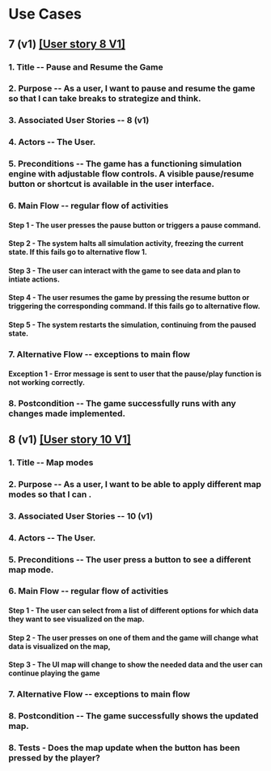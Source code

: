 # Use Cases

## 7 (v1) [[User story 8 V1]](user_stories.md)

### 1. Title -- Pause and Resume the Game

### 2. Purpose -- As a user, I want to pause and resume the game so that I can take breaks to strategize and think.

### 3. Associated User Stories -- 8 (v1)

### 4. Actors -- The User.

### 5. Preconditions -- The game has a functioning simulation engine with adjustable flow controls. A visible pause/resume button or shortcut is available in the user interface.

### 6. Main Flow -- regular flow of activities

#### Step 1 - The user presses the pause button or triggers a pause command.

#### Step 2 - The system halts all simulation activity, freezing the current state. If this fails go to alternative flow 1.

#### Step 3 - The user can interact with the game to see data and plan to intiate actions.

#### Step 4 - The user resumes the game by pressing the resume button or triggering the corresponding command. If this fails go to alternative flow.

#### Step 5 - The system restarts the simulation, continuing from the paused state.

### 7. Alternative Flow -- exceptions to main flow

#### Exception 1 - Error message is sent to user that the pause/play function is not working correctly.

### 8. Postcondition -- The game successfully runs with any changes made implemented.



## 8 (v1) [[User story 10 V1]](user_stories.md)

### 1. Title -- Map modes

### 2. Purpose -- As a user, I want to be able to apply different map modes so that I can .

### 3. Associated User Stories -- 10 (v1)

### 4. Actors -- The User.

### 5. Preconditions -- The user press a button to see a different map mode.

### 6. Main Flow -- regular flow of activities

#### Step 1 - The user can select from a list of different options for which data they want to see visualized on the map.

#### Step 2 - The user presses on one of them and the game will change what data is visualized on the map,

#### Step 3 - The UI map will change to show the needed data and the user can continue playing the game

### 7. Alternative Flow -- exceptions to main flow

### 8. Postcondition -- The game successfully shows the updated map.

### 8. Tests - Does the map update when the button has been pressed by the player?
